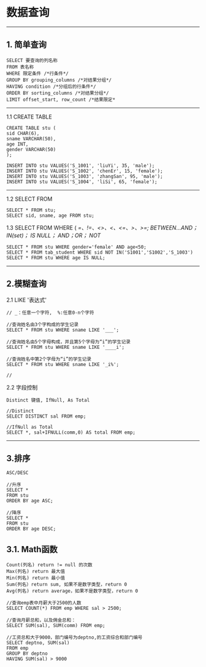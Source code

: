 # 数据查询
---
## 1. 简单查询
```
SELECT 要查询的列名称
FROM 表名称
WHERE 限定条件 /*行条件*/
GROUP BY grouping_columns /*对结果分组*/
HAVING condition /*分组后的行条件*/
ORDER BY sorting_columns /*对结果分组*/
LIMIT offset_start, row_count /*结果限定*
```
---
1.1 CREATE TABLE
```
CREATE TABLE stu (
sid CHAR(6),
sname VARCHAR(50),
age INT,
gender VARCHAR(50)
);

INSERT INTO stu VALUES('S_1001', 'liuYi', 35, 'male');
INSERT INTO stu VALUES('S_1002', 'chenEr', 15, 'female');
INSERT INTO stu VALUES('S_1003', 'zhangSan', 95, 'male');
INSERT INTO stu VALUES('S_1004', 'liSi', 65, 'female');
```
---
1.2 SELECT FROM
```
SELECT * FROM stu;
SELECT sid, sname, age FROM stu;
```

1.3 SELECT FROM WHERE (
_=、!=、<>、<、<=、>、>=; BETWEEN…AND； IN(set)； IS NULL； AND；OR； NOT_
```
SELECT * FROM stu WHERE gender='female' AND age<50;
SELECT * FROM tab_student WHERE sid NOT IN('S1001','S1002','S_1003')
SELECT * FROM stu WHERE age IS NULL;
```
---
## 2.模糊查询
2.1 LIKE '表达式'
```
// _：任意一个字符,  %:任意0-n个字符
```
```
//查询姓名由3个字构成的学生记录
SELECT * FROM stu WHERE sname LIKE '___';

//查询姓名由5个字母构成，并且第5个字母为“i”的学生记录
SELECT * FROM stu WHERE sname LIKE '____i';

//查询姓名中第2个字母为“i”的学生记录
SELECT * FROM stu WHERE sname LIKE '_i%';

//

```
2.2 字段控制
```
Distinct 键值, IfNull, As Total
```
```
//Distinct
SELECT DISTINCT sal FROM emp;

//IfNull as Total
SELECT *, sal+IFNULL(comm,0) AS total FROM emp;
```
---
## 3.排序
```
ASC/DESC
```
```
//升序
SELECT *
FROM stu
ORDER BY age ASC;

//降序
SELECT *
FROM stu
ORDER BY age DESC;
```
## 3.1. Math函数
```
Count(列名) return != null 的次数
Max(列名) return 最大值
Min(列名) return 最小值
Sum(列名）return sum, 如果不是数字类型，return 0
Avg(列名) return average，如果不是数字类型，return 0
```
```
//查询emp表中月薪大于2500的人数
SELECT COUNT(*) FROM emp WHERE sal > 2500;

//查询月薪总和，以及佣金总和：
SELECT SUM(sal), SUM(comm) FROM emp;

//工资总和大于9000，部门编号为deptno,的工资综合和部门编号
SELECT deptno, SUM(sal)
FROM emp
GROUP BY deptno
HAVING SUM(sal) > 9000
```


